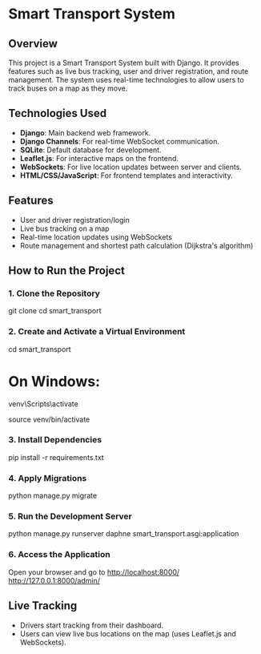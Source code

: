 # Smart Transport System

## Overview
This project is a Smart Transport System built with Django. It provides features such as live bus tracking, user and driver registration, and route management. The system uses real-time technologies to allow users to track buses on a map as they move.

## Technologies Used
- **Django**: Main backend web framework.
- **Django Channels**: For real-time WebSocket communication.
- **SQLite**: Default database for development.
- **Leaflet.js**: For interactive maps on the frontend.
- **WebSockets**: For live location updates between server and clients.
- **HTML/CSS/JavaScript**: For frontend templates and interactivity.

## Features
- User and driver registration/login
- Live bus tracking on a map
- Real-time location updates using WebSockets
- Route management and shortest path calculation (Dijkstra's algorithm)

## How to Run the Project

### 1. Clone the Repository
git clone <repo-url>
cd smart_transport

### 2. Create and Activate a Virtual Environment 
cd smart_transport

# On Windows:
venv\Scripts\activate

source venv/bin/activate


### 3. Install Dependencies
pip install -r requirements.txt


### 4. Apply Migrations
python manage.py migrate


### 5. Run the Development Server
python manage.py runserver
daphne smart_transport.asgi:application

### 6. Access the Application
Open your browser and go to [http://localhost:8000/](http://localhost:8000/)   http://127.0.0.1:8000/admin/

## Live Tracking
- Drivers start tracking from their dashboard.
- Users can view live bus locations on the map (uses Leaflet.js and WebSockets).